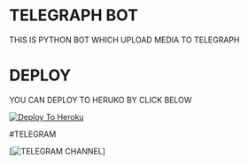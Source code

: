 # TELEGRAPH BOT 

 THIS IS PYTHON BOT WHICH UPLOAD MEDIA TO TELEGRAPH

# DEPLOY

 YOU CAN DEPLOY TO HERUKO BY CLICK BELOW

 [![Deploy To Heroku](https://www.herokucdn.com/deploy/button.svg)](https://heroku.com/deploy?template=https://github.com/attitudeking1/Telegraph/)

#TELEGRAM 

[![TELEGRAM CHANNEL](https://t.me/ABOUTVEDMAT)]
